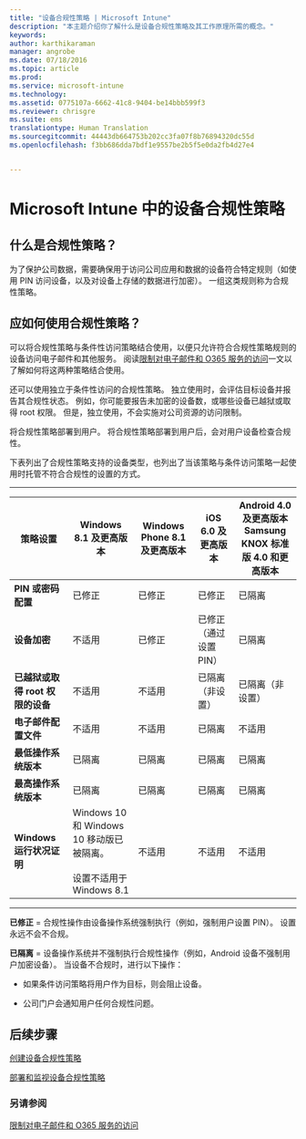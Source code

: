 ```yaml
---
title: "设备合规性策略 | Microsoft Intune"
description: "本主题介绍你了解什么是设备合规性策略及其工作原理所需的概念。"
keywords: 
author: karthikaraman
manager: angrobe
ms.date: 07/18/2016
ms.topic: article
ms.prod: 
ms.service: microsoft-intune
ms.technology: 
ms.assetid: 0775107a-6662-41c8-9404-be14bbb599f3
ms.reviewer: chrisgre
ms.suite: ems
translationtype: Human Translation
ms.sourcegitcommit: 44443db664753b202cc3fa07f8b76894320dc55d
ms.openlocfilehash: f3bb686dda7bdf1e9557be2b5f5e0da2fb4d27e4


---
```


# Microsoft Intune 中的设备合规性策略
## 什么是合规性策略？
为了保护公司数据，需要确保用于访问公司应用和数据的设备符合特定规则（如使用 PIN 访问设备，以及对设备上存储的数据进行加密）。 一组这类规则称为合规性策略。

## 应如何使用合规性策略？
可以将合规性策略与条件性访问策略结合使用，以便只允许符合合规性策略规则的设备访问电子邮件和其他服务。 阅读[限制对电子邮件和 O365 服务的访问](restrict-access-to-email-and-o365-services-with-microsoft-intune.md)一文以了解如何将这两种策略结合使用。

还可以使用独立于条件性访问的合规性策略。 独立使用时，会评估目标设备并报告其合规性状态。 例如，你可能要报告未加密的设备数，或哪些设备已越狱或取得 root 权限。 但是，独立使用，不会实施对公司资源的访问限制。

将合规性策略部署到用户。 将合规性策略部署到用户后，会对用户设备检查合规性。

下表列出了合规性策略支持的设备类型，也列出了当该策略与条件访问策略一起使用时托管不符合合规性的设置的方式。

--------------

|策略设置| Windows 8.1 及更高版本| Windows Phone 8.1 及更高版本| iOS 6.0 及更高版本|Android 4.0 及更高版本<br/>Samsung KNOX 标准版 4.0 和更高版本|
|-----|----|----|----|----|
|**PIN 或密码配置** |已修正|已修正|已修正|已隔离|
|**设备加密**|不适用|已修正|已修正（通过设置 PIN）|已隔离|
|**已越狱或取得 root 权限的设备**|不适用|不适用|已隔离（非设置）|已隔离（非设置）|
|**电子邮件配置文件**|不适用|不适用|已隔离|不适用|
|**最低操作系统版本**|已隔离|已隔离|已隔离|已隔离|
|**最高操作系统版本**|已隔离| 已隔离| 已隔离| 已隔离|
|**Windows 运行状况证明**|Windows 10 和 Windows 10 移动版已被隔离。<br /><br />设置不适用于 Windows 8.1|不适用|不适用|不适用|
--------------
**已修正** = 合规性操作由设备操作系统强制执行（例如，强制用户设置 PIN）。  设置永远不会不合规。

**已隔离** = 设备操作系统并不强制执行合规性操作（例如，Android 设备不强制用户加密设备）。 当设备不合规时，进行以下操作：

-   如果条件访问策略将用户作为目标，则会阻止设备。

-   公司门户会通知用户任何合规性问题。

## 后续步骤
[创建设备合规性策略](create-a-device-compliance-policy-in-microsoft-intune.md)

[部署和监视设备合规性策略](deploy-and-monitor-a-device-compliance-policy-in-microsoft-intune.md)

### 另请参阅
[限制对电子邮件和 O365 服务的访问](restrict-access-to-email-and-o365-services-with-microsoft-intune.md)



<!--HONumber=Sep16_HO1-->


